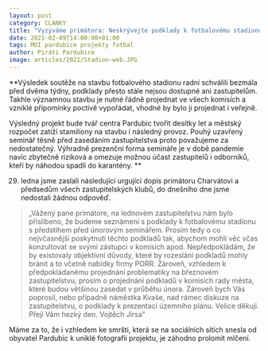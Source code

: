 ```yaml
---
layout: post
category: CLANKY
title: "Vyzýváme primátora: Neskrývejte podklady k fotbalovému stadionu"
date: 2021-02-09T14:00:00+01:00
tags: MOI pardubice projekty fotbal
author: Piráti Pardubice
image: articles/2021/Stadion-web.JPG
---
```


**Výsledek soutěže na stavbu fotbalového stadionu radní schválili bezmála před dvěma týdny, podklady přesto stále nejsou dostupné ani zastupitelům. 
Takhle významnou stavbu je nutné řádně projednat ve všech komisích a vzniklé připomínky poctivě vypořádat, vhodné by bylo ji projednat i veřejně.

Výsledný projekt bude tvář centra Pardubic tvořit desítky let a městský rozpočet zatíží stamiliony na stavbu i následný provoz. 
Pouhý uzavřený seminář těsně před zasedáním zastupitelstva proto považujeme za nedostatečný. 
Výhradně prezenční forma semináře je v době pandemie navíc zbytečně riziková a omezuje možnou účast zastupitelů i odborníků, kteří by náhodou spadli do karantény.
**

29. ledna jsme zaslali následující urgující dopis primátoru Charvátovi a předsedům všech zastupitelských klubů, do dnešního dne jsme nedostali žádnou odpověď.

>„Vážený pane primátore,
na lednovém zastupitelstvu nám bylo přislíbeno, že budeme seznámeni s podklady k fotbalovému stadionu s předstihem před únorovým seminářem.
Prosím tedy o co nejvčasnější poskytnutí těchto podkladů tak, abychom mohli věc včas konzultovat se svými zástupci v komisích apod. 
Nepředpokládám, že by existovaly objektivní důvody, které by rozeslání podkladů mohly bránit a to včetně nabídky firmy PORR.
Zároveň, vzhledem k předpokládanému projednání problematiky na březnovém zastupitelstvu, prosím o projednání podkladů v komisích rady města, 
které budou většinou zasedat v průběhu února.
Zároveň bych Vás poprosil, nebo případně náměstka Kvaše, nad rámec diskuze na zastupitelstvu, o podklady k prezentaci územního plánu. 
Velice děkuji. Přeji Vám hezký den. Vojtěch Jirsa"

Máme za to, že i vzhledem ke smršti, která se na sociálních sítích snesla od obyvatel Pardubic k uniklé fotografii projektu, je záhodno prolomit mlčení.
